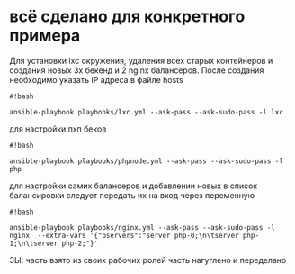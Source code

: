# всё сделано для конкретного примера

Для установки lxc окружения, удаления всех старых контейнеров и создания новых 3х бекенд и 2 nginx балансеров. После создания необходимо указать IP адреса в файле hosts

```
#!bash

ansible-playbook playbooks/lxc.yml --ask-pass --ask-sudo-pass -l lxc
```


для настройки пхп беков

```
#!bash

ansible-playbook playbooks/phpnode.yml --ask-pass --ask-sudo-pass -l php
```

для настройки самих балансеров и добавлении новых в список балансировки следует передать их на вход через переменную

```
#!bash

ansible-playbook playbooks/nginx.yml --ask-pass --ask-sudo-pass -l nginx  --extra-vars '{"bservers":"server php-0;\n\tserver php-1;\n\tserver php-2;"}'
```

ЗЫ: часть взято из своих рабочих ролей часть нагуглено и переделано
